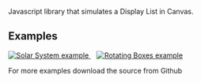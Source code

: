 Javascript library that simulates a Display List in Canvas.
<h2>Examples</h2>
<p>
    <a href="http://experiments.72lions.com/CanvasDisplayList/solar-system/index.html" title="Solar System example" target="_blank">
        <img src="http://www.72lions.com/wp-content/uploads/2011/07/Screen-shot-2011-07-20-at-10.22.03-PM-150x150.png" title="Solar System example">
    </a>
    &nbsp;&nbsp;
    <a href="http://experiments.72lions.com/CanvasDisplayList/rotating-boxes/index.html" title="Rotating Boxes example" target="_blank">
        <img src="http://www.72lions.com/images/rotating-boxes.jpg" title="Rotating Boxes example">
    </a>
</p>
<p>For more examples download the source from Github</p>